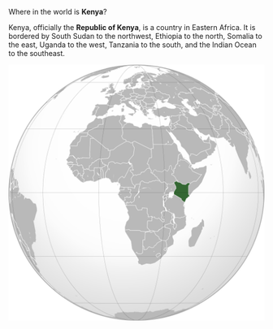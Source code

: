 Where in the world is **Kenya**?
<!--question-->
Kenya, officially the **Republic of Kenya**, is a country in Eastern Africa. It is bordered by South Sudan to the northwest, Ethiopia to the north, Somalia to the east, Uganda to the west, Tanzania to the south, and the Indian Ocean to the southeast.

![Map of Kenya](images/Kenya_(orthographic_projection).svg)